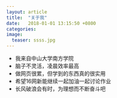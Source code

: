 ```yaml
---
layout: article
title:  "关于我"
date:   2018-01-01 13:15:50 +0800
categories:  
image:
  teaser: ssss.jpg
---
```


- 我来自中山大学南方学院
- 脑子不灵活，凌晨效率最高
- 做网页很累，但学到的东西真的很实用
- 希望16网新能继续一起加油一起讨论作业
- 长风破浪会有时，为理想而不断奋斗吧

